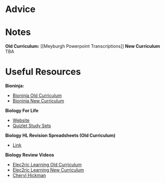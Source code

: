 # Advice

# Notes

**Old Curriculum:**
[[Meyburgh Powerpoint Transcriptions]]
**New Curriculum**
TBA

# Useful Resources

**Bioninja:**

- [Bioninja Old Curriculum](https://ib.bioninja.com.au/welcome-to-the-bioninja/)
- [Bioninja New Curriculum](http://old-ib.bioninja.com.au/)

**Biology For Life**

- [Website](https://www.biologyforlife.com/)
- [Quizlet Study Sets](https://quizlet.com/ibbioteacher/folders)

**Biology HL Revision Spreadsheets (Old Curriculum)**

- [Link](https://docs.google.com/spreadsheets/d/1ULmUACRbC1uXUwejjOQw6qbQgLlp5BcEYeEi5Z0clkU/edit#gid=1451053415)

**Biology Review Videos**

- [Elec2ric Learning Old Curriculum](https://www.youtube.com/watch?v=2o1_x_0W9Sc&list=PLEnRjfGdbEtKRMdp_x5ywmUCRd6vVJNwU)
- [Elec2ric Learning New Curriculum](https://www.youtube.com/watch?v=daPBoJOaB9U&list=PLEnRjfGdbEtKvfgG-RT9Pp10ozO2PQwXG)
- [Cheryl Hickman](https://www.youtube.com/channel/UCm791WbMP1M4BPT9DXH6rSA)
